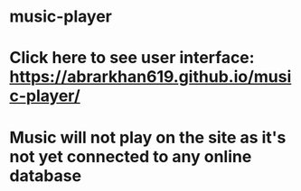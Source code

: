 # music-player
# Click here to see user interface: https://abrarkhan619.github.io/music-player/
# Music will not play on the site as it's not yet connected to any online database
